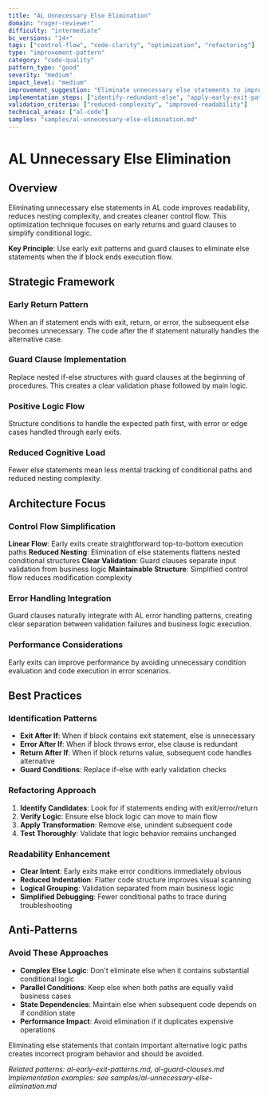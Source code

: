 ```yaml
---
title: "AL Unnecessary Else Elimination"
domain: "roger-reviewer"
difficulty: "intermediate"
bc_versions: "14+"
tags: ["control-flow", "code-clarity", "optimization", "refactoring"]
type: "improvement-pattern"
category: "code-quality"
pattern_type: "good"
severity: "medium"
impact_level: "medium"
improvement_suggestion: "Eliminate unnecessary else statements to improve code readability and reduce nesting complexity"
implementation_steps: ["identify-redundant-else", "apply-early-exit-patterns", "validate-logic-flow"]
validation_criteria: ["reduced-complexity", "improved-readability"]
technical_areas: ["al-code"]
samples: "samples/al-unnecessary-else-elimination.md"
---
```


# AL Unnecessary Else Elimination

## Overview

Eliminating unnecessary else statements in AL code improves readability, reduces nesting complexity, and creates cleaner control flow. This optimization technique focuses on early returns and guard clauses to simplify conditional logic.

**Key Principle**: Use early exit patterns and guard clauses to eliminate else statements when the if block ends execution flow.

## Strategic Framework

### Early Return Pattern
When an if statement ends with exit, return, or error, the subsequent else becomes unnecessary. The code after the if statement naturally handles the alternative case.

### Guard Clause Implementation
Replace nested if-else structures with guard clauses at the beginning of procedures. This creates a clear validation phase followed by main logic.

### Positive Logic Flow
Structure conditions to handle the expected path first, with error or edge cases handled through early exits.

### Reduced Cognitive Load
Fewer else statements mean less mental tracking of conditional paths and reduced nesting complexity.

## Architecture Focus

### Control Flow Simplification
**Linear Flow**: Early exits create straightforward top-to-bottom execution paths
**Reduced Nesting**: Elimination of else statements flattens nested conditional structures
**Clear Validation**: Guard clauses separate input validation from business logic
**Maintainable Structure**: Simplified control flow reduces modification complexity

### Error Handling Integration
Guard clauses naturally integrate with AL error handling patterns, creating clear separation between validation failures and business logic execution.

### Performance Considerations
Early exits can improve performance by avoiding unnecessary condition evaluation and code execution in error scenarios.

## Best Practices

### Identification Patterns
- **Exit After If**: When if block contains exit statement, else is unnecessary
- **Error After If**: When if block throws error, else clause is redundant
- **Return After If**: When if block returns value, subsequent code handles alternative
- **Guard Conditions**: Replace if-else with early validation checks

### Refactoring Approach
1. **Identify Candidates**: Look for if statements ending with exit/error/return
2. **Verify Logic**: Ensure else block logic can move to main flow
3. **Apply Transformation**: Remove else, unindent subsequent code
4. **Test Thoroughly**: Validate that logic behavior remains unchanged

### Readability Enhancement
- **Clear Intent**: Early exits make error conditions immediately obvious
- **Reduced Indentation**: Flatter code structure improves visual scanning
- **Logical Grouping**: Validation separated from main business logic
- **Simplified Debugging**: Fewer conditional paths to trace during troubleshooting

## Anti-Patterns

### Avoid These Approaches
- **Complex Else Logic**: Don't eliminate else when it contains substantial conditional logic
- **Parallel Conditions**: Keep else when both paths are equally valid business cases
- **State Dependencies**: Maintain else when subsequent code depends on if condition state
- **Performance Impact**: Avoid elimination if it duplicates expensive operations

Eliminating else statements that contain important alternative logic paths creates incorrect program behavior and should be avoided.

*Related patterns: al-early-exit-patterns.md, al-guard-clauses.md*
*Implementation examples: see samples/al-unnecessary-else-elimination.md*